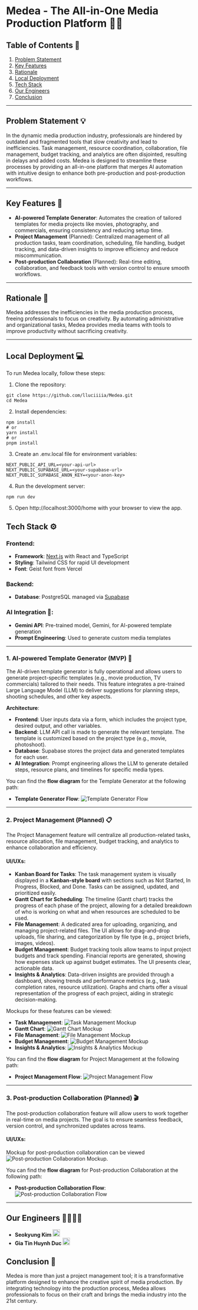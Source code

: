 # Medea - The All-in-One Media Production Platform 🎥✨

## Table of Contents 📖

1. [Problem Statement](#problem-statement-)
2. [Key Features](#key-features-)
3. [Rationale](#rationale-)
4. [Local Deployment](#local-deployment-)
5. [Tech Stack](#tech-stack-️)
6. [Our Engineers](#our-engineers-)
7. [Conclusion](#conclusion-)

---

## Problem Statement 💡

In the dynamic media production industry, professionals are hindered by outdated and fragmented tools that slow creativity and lead to inefficiencies. Task management, resource coordination, collaboration, file management, budget tracking, and analytics are often disjointed, resulting in delays and added costs. Medea is designed to streamline these processes by providing an all-in-one platform that merges AI automation with intuitive design to enhance both pre-production and post-production workflows.

---

## Key Features 🚀

- **AI-powered Template Generator**: Automates the creation of tailored templates for media projects like movies, photography, and commercials, ensuring consistency and reducing setup time.
- **Project Management** (Planned): Centralized management of all production tasks, team coordination, scheduling, file handling, budget tracking, and data-driven insights to improve efficiency and reduce miscommunication.
- **Post-production Collaboration** (Planned): Real-time editing, collaboration, and feedback tools with version control to ensure smooth workflows.

---

## Rationale 🎨

Medea addresses the inefficiencies in the media production process, freeing professionals to focus on creativity. By automating administrative and organizational tasks, Medea provides media teams with tools to improve productivity without sacrificing creativity.

---

## Local Deployment 💻

To run Medea locally, follow these steps:

1. Clone the repository:

```
git clone https://github.com/lluciiiia/Medea.git
cd Medea
```

2. Install dependencies:

```
npm install
# or
yarn install
# or
pnpm install
```

3. Create an .env.local file for environment variables:

```
NEXT_PUBLIC_API_URL=<your-api-url>
NEXT_PUBLIC_SUPABASE_URL=<your-supabase-url>
NEXT_PUBLIC_SUPABASE_ANON_KEY=<your-anon-key>
```

4. Run the development server:

```
npm run dev
```

5. Open http://localhost:3000/home with your browser to view the app.

## Tech Stack ⚙️

### Frontend:

- **Framework**: [Next.js](https://nextjs.org) with React and TypeScript
- **Styling**: Tailwind CSS for rapid UI development
- **Font**: Geist font from Vercel

### Backend:

- **Database**: PostgreSQL managed via [Supabase](https://supabase.io)

### AI Integration 🤖:

- **Gemini API**: Pre-trained model, Gemini, for AI-powered template generation
- **Prompt Engineering**: Used to generate custom media templates

---

### 1. **AI-powered Template Generator (MVP) 🧠**

The AI-driven template generator is fully operational and allows users to generate project-specific templates (e.g., movie production, TV commercials) tailored to their needs. This feature integrates a pre-trained Large Language Model (LLM) to deliver suggestions for planning steps, shooting schedules, and other key aspects.

**Architecture**:

- **Frontend**: User inputs data via a form, which includes the project type, desired output, and other variables.
- **Backend**: LLM API call is made to generate the relevant template. The template is customized based on the project type (e.g., movie, photoshoot).
- **Database**: Supabase stores the project data and generated templates for each user.
- **AI Integration**: Prompt engineering allows the LLM to generate detailed steps, resource plans, and timelines for specific media types.

You can find the **flow diagram** for the Template Generator at the following path:

- **Template Generator Flow**: ![Template Generator Flow](./readme/diagrams/template.png)

---

### 2. **Project Management (Planned) 📋**

The Project Management feature will centralize all production-related tasks, resource allocation, file management, budget tracking, and analytics to enhance collaboration and efficiency.

#### **UI/UXs**:

- **Kanban Board for Tasks**: The task management system is visually displayed in a **Kanban-style board** with sections such as Not Started, In Progress, Blocked, and Done. Tasks can be assigned, updated, and prioritized easily.
- **Gantt Chart for Scheduling**: The timeline (Gantt chart) tracks the progress of each phase of the project, allowing for a detailed breakdown of who is working on what and when resources are scheduled to be used.
- **File Management**: A dedicated area for uploading, organizing, and managing project-related files. The UI allows for drag-and-drop uploads, file sharing, and categorization by file type (e.g., project briefs, images, videos).
- **Budget Management**: Budget tracking tools allow teams to input project budgets and track spending. Financial reports are generated, showing how expenses stack up against budget estimates. The UI presents clear, actionable data.
- **Insights & Analytics**: Data-driven insights are provided through a dashboard, showing trends and performance metrics (e.g., task completion rates, resource utilization). Graphs and charts offer a visual representation of the progress of each project, aiding in strategic decision-making.

Mockups for these features can be viewed:

- **Task Management**: ![Task Management Mockup](./readme/mockups/task.png)
- **Gantt Chart**: ![Gantt Chart Mockup](./readme/mockups/time.png)
- **File Management**: ![File Management Mockup](./readme/mockups/file.png)
- **Budget Management**: ![Budget Management Mockup](./readme/mockups/budget.png)
- **Insights & Analytics**: ![Insights & Analytics Mockup](./readme/mockups/insight%20and%20anal.png)

You can find the **flow diagram** for Project Management at the following path:

- **Project Management Flow**: ![Project Management Flow](./readme/diagrams/PM.png)

---

### 3. **Post-production Collaboration (Planned) 🎬**

The post-production collaboration feature will allow users to work together in real-time on media projects. The goal is to ensure seamless feedback, version control, and synchronized updates across teams.

#### **UI/UXs**:

Mockup for post-production collaboration can be viewed ![Post-production Collaboration Mockup](./readme/mockups/collab.png).

You can find the **flow diagram** for Post-production Collaboration at the following path:

- **Post-production Collaboration Flow**: ![Post-production Collaboration Flow](./readme/diagrams/collab.png)

---

## Our Engineers 👩‍🍳👨‍🍳

- **Seokyung Kim <a href="https://github.com/lluciiiia" target="_blank"><img src="https://skillicons.dev/icons?i=github" width="20px" /></a>**
- **Gia Tin Huynh Duc <a href="https://github.com/giatinhuynh" target="_blank"><img src="https://skillicons.dev/icons?i=github" width="20px" /></a>**

## Conclusion 🎉

Medea is more than just a project management tool; it is a transformative platform designed to enhance the creative spirit of media production. By integrating technology into the production process, Medea allows professionals to focus on their craft and brings the media industry into the 21st century.
